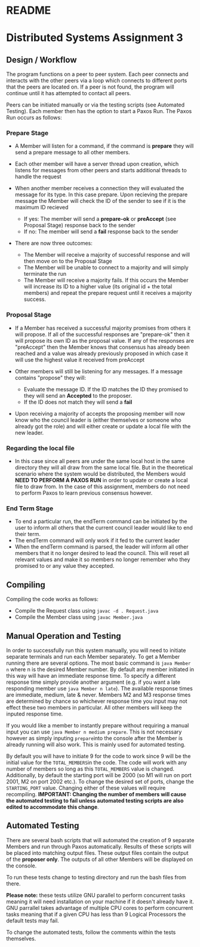 # README

# Distributed Systems Assignment 3

## Design / Workflow
The program functions on a peer to peer system. Each peer connects and interacts with the other peers via a loop which connects to different ports that the peers are located on. If a peer is not found, the program will continue until it has attempted to contact all peers.

Peers can be initiated manually or via the testing scripts (see Automated Testing). Each member then has the option to start a Paxos Run. The Paxos Run occurs as follows:

### Prepare Stage

- A Member will listen for a command, if the command is **prepare** they will send a prepare message to all other members.
- Each other member will have a server thread upon creation, which listens for messages from other peers and starts additional threads to handle the request
- When another member receives a connection they will evaluated the message for its type. In this case prepare. Upon recieving the prepare message the Member will check the ID of the sender to see if it is the maximum ID recieved

	-  If yes: The member will send a **prepare-ok** or **preAccept** (see Proposal Stage) response back to the sender
	- If no: The member will send a **fail** response back to the sender

- There are now three outcomes:

	- The Member will receive a majority of successful response and will then move on to the Proposal Stage
	- The Member will be unable to connect to a majority and will simply terminate the run
	- The Member will receive a majority fails. If this occurs the Member will increase its ID to a higher value (its original id + the total members) and repeat the prepare request until it receives a majority success.

### Proposal Stage

- If a Member has received a successful majority promises from others it will propose. If all of the successful responses are "prepare-ok" then it will propose its own ID as the proposal value. If any of the responses are "preAccept" then the Member knows that consensus has already been reached and a value was already previously proposed in which case it will use the highest value it received from preAccept
- Other members will still be listening for any messages. If a message contains "propose" they will:

	-	Evaluate the message ID. If the ID matches the ID they promised to they will send an **Accepted** to the proposer.
	-	If the ID does not match they will send a **fail**
- Upon receiving a majority of accepts the proposing member will now know who the council leader is (either themselves or someone who already got the role) and will either create or update a local file with the new leader.

### Regarding the local file
- In this case since all peers are under the same local host in the same directory they will all draw from the same local file. But in the theoretical scenario where the system would be distributed, the Members would **NEED TO PERFORM A PAXOS RUN** in order to update or create a local file to draw from. In the case of this assignment, members do not need to perform Paxos to learn previous consensus however.

### End Term Stage
- To end a particular run, the endTerm command can be initiated by the user to inform all others that the current council leader would like to end their term.
- The endTerm command will only work if it fed to the current leader
- When the endTerm command is parsed, the leader will inform all other members that it no longer desired to lead the council. This will reset all relevant values and make it so members no longer remember who they promised to or any value they accepted. 


## Compiling
Compiling the code works as follows:

- Compile the Request class using `javac -d . Request.java`
- Compile the Member class using `javac Member.java`

## Manual Operation and Testing

In order to successfully run this system manually, you will need to initiate separate terminals and run each Member separately. 
To get a Member running there are several options. The most basic command is `java Member n` where n is the desired Member number. By default any member initiated in this way will have an immediate response time. To specify a different response time simply provide another argument (e.g. if you want a late responding member use `java Member n late`). The available response times are immediate, medium, late & never. Members M2 and M3 response times are determined by chance so whichever response time you input may not effect these two members in particular. All other members will keep the inputed response time.

If you would like a member to instantly prepare without requiring a manual input you can use `java Member n medium prepare`. This is not necessary however as simply inputing `prepare`into the console after the Member is already running will also work. This is mainly used for automated testing.

By default you will have to initiate 9 for the code to work since 9 will be the initial value for the `TOTAL_MEMBERS`in the code. The code will work with any number of members so long as this `TOTAL_MEMBERS` value is changed. Additionally, by default the starting port will be 2000 (so M1 will run on port 2001, M2 on port 2002 etc.). To change the desired set of ports, change the `STARTING_PORT` value. Changing either of these values will require recompiling. **IMPORTANT: Changing the number of members will cause the automated testing to fail unless automated testing scripts are also edited to accommodate this change**.

## Automated Testing
There are several bash scripts that will automated the creation of 9 separate Members and run through Paxos automatically. Results of these scripts will be placed into matching output files. These output files contain the output of the **proposer only**. The outputs of all other Members will be displayed on the console.

To run these tests change to testing directory and run the bash files from there.

**Please note:** these tests utilize GNU parallel to perform concurrent tasks meaning it will need installation on your machine if it doesn't already have it. GNU parrallel takes advantage of multiple CPU cores to perform concurrent tasks meaning that if a given CPU has less than 9 Logical Processors the default tests may fail. 

To change the automated tests, follow the comments within the tests themselves.
